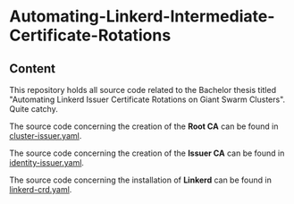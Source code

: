 # Automating-Linkerd-Intermediate-Certificate-Rotations

## Content
This repository holds all source code related to the Bachelor thesis titled "Automating Linkerd Issuer Certificate Rotations on Giant Swarm Clusters". Quite catchy.

The source code concerning the creation of the **Root CA** can be found in [cluster-issuer.yaml](https://github.com/mleisa/Automating-Linkerd-Intermediate-Certificate-Rotations/blob/main/cluster-issuer.yaml).

The source code concerning the creation of the **Issuer CA** can be found in [identity-issuer.yaml](https://github.com/mleisa/Automating-Linkerd-Intermediate-Certificate-Rotations/blob/main/identity-issuer.yaml).

The source code concerning the installation of **Linkerd** can be found in [linkerd-crd.yaml](https://github.com/mleisa/Automating-Linkerd-Intermediate-Certificate-Rotations/blob/main/cluster-issuer.yaml](https://github.com/mleisa/Automating-Linkerd-Intermediate-Certificate-Rotations/blob/main/linkerd-crd.yaml)https://github.com/mleisa/Automating-Linkerd-Intermediate-Certificate-Rotations/blob/main/linkerd-crd.yaml).
